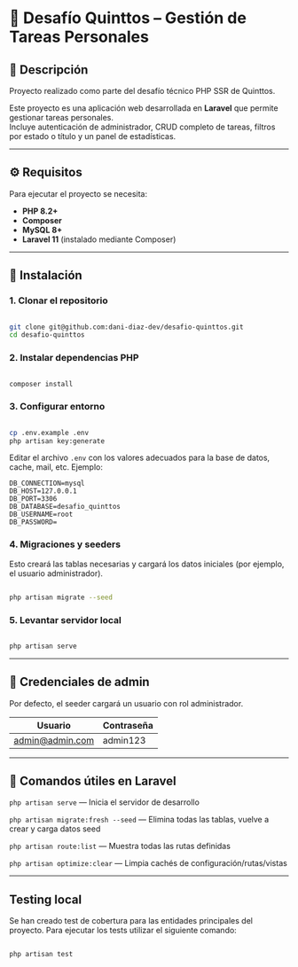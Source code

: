 # 🧩 Desafío Quinttos – Gestión de Tareas Personales

## 📘 Descripción
Proyecto realizado como parte del desafío técnico PHP SSR de Quinttos.

Este proyecto es una aplicación web desarrollada en **Laravel** que permite gestionar tareas personales.  
Incluye autenticación de administrador, CRUD completo de tareas, filtros por estado o título y un panel de estadísticas.  

---

## ⚙️ Requisitos

Para ejecutar el proyecto se necesita:

- **PHP 8.2+**
- **Composer**
- **MySQL 8+**
- **Laravel 11** (instalado mediante Composer)

---

## 🚀 Instalación

### 1. Clonar el repositorio

```bash

git clone git@github.com:dani-diaz-dev/desafio-quinttos.git
cd desafio-quinttos
```

### 2. Instalar dependencias PHP
```bash

composer install
```

### 3. Configurar entorno
```bash

cp .env.example .env
php artisan key:generate
```
Editar el archivo `.env` con los valores adecuados para la base de datos, cache, mail, etc. 
Ejemplo:
```
DB_CONNECTION=mysql
DB_HOST=127.0.0.1
DB_PORT=3306
DB_DATABASE=desafio_quinttos
DB_USERNAME=root
DB_PASSWORD=
```
### 4. Migraciones y seeders
Esto creará las tablas necesarias y cargará los datos iniciales (por ejemplo, el usuario administrador).
```bash

php artisan migrate --seed
```
### 5. Levantar servidor local
```bash

php artisan serve
```
---
## 🔐 Credenciales de admin
Por defecto, el seeder cargará un usuario con rol administrador.

| Usuario                                       | Contraseña |
| --------------------------------------------- | ---------- |
| admin@admin.com| admin123   |
---
## 🔧 Comandos útiles en Laravel

`php artisan serve` — Inicia el servidor de desarrollo

`php artisan migrate:fresh --seed` — Elimina todas las tablas, vuelve a crear y carga datos seed

`php artisan route:list` — Muestra todas las rutas definidas

`php artisan optimize:clear` — Limpia cachés de configuración/rutas/vistas

---
## Testing local

Se han creado test de cobertura para las entidades principales del proyecto. 
Para ejecutar los tests utilizar el siguiente comando:
```bash

php artisan test
```
